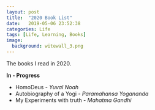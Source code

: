 ```yaml
---
layout: post
title:  "2020 Book List"
date:   2019-05-06 23:52:38
categories: Life
tags: [Life, Learning, Books]
image:
  background: witewall_3.png
---
```

The books I read in 2020.

**In - Progress**

- HomoDeus - _Yuval Noah_
- Autobiography of a Yogi - _Paramahansa Yogananda_
- My Experiments with truth - _Mahatma Gandhi_

